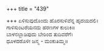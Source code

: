 +++
title = "439"

+++
ಏಳಿಸುವುದೊಂದು ಹೊರಸುಳಿವೆನ್ನ ಹೃದಯದಲಿ।  
ಗಾಳಿಸುಂಟರೆಯನದು ಹರಣಗಳ ಕುಲುಕಿ॥  
ಬಾಳನಲ್ಲಾಡಿಪುದು ಬೇರಿಂದ ತುದಿವರೆಗೆ।  
ಧೂಳದರೊಳೀ ಜನ್ಮ - ಮಂಕುತಿಮ್ಮ॥  
